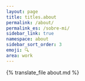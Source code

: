 ```yaml
---
layout: page
title: titles.about
permalink: /about/
permalink_es: /sobre-mi/
sidebar_link: true
namespace: about
sidebar_sort_order: 3
emoji: 🔍
area: work
---
```


{% translate_file about.md %}